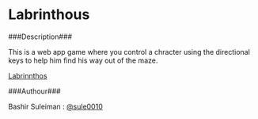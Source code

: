 Labrinthous
=======

###Description###


This is a web app game where you control a chracter using the directional keys to help him find his way out of the maze.

[Labrinnthos](http://laburinthos-webapp.phpfogapp.com/)

###Authour###

Bashir Suleiman : [@sule0010](http://bashir.b.suleiman@gmail.com)



